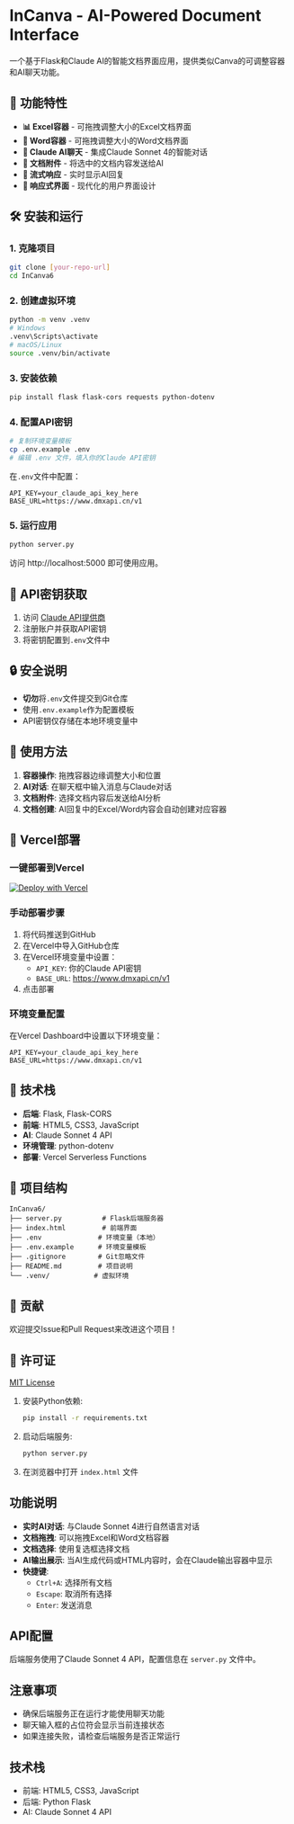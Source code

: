 # InCanva - AI-Powered Document Interface

一个基于Flask和Claude AI的智能文档界面应用，提供类似Canva的可调整容器和AI聊天功能。

## 🚀 功能特性

- **📊 Excel容器** - 可拖拽调整大小的Excel文档界面
- **📝 Word容器** - 可拖拽调整大小的Word文档界面  
- **🤖 Claude AI聊天** - 集成Claude Sonnet 4的智能对话
- **📎 文档附件** - 将选中的文档内容发送给AI
- **🔄 流式响应** - 实时显示AI回复
- **🎨 响应式界面** - 现代化的用户界面设计

## 🛠️ 安装和运行

### 1. 克隆项目
```bash
git clone [your-repo-url]
cd InCanva6
```

### 2. 创建虚拟环境
```bash
python -m venv .venv
# Windows
.venv\Scripts\activate
# macOS/Linux
source .venv/bin/activate
```

### 3. 安装依赖
```bash
pip install flask flask-cors requests python-dotenv
```

### 4. 配置API密钥
```bash
# 复制环境变量模板
cp .env.example .env
# 编辑 .env 文件，填入你的Claude API密钥
```

在`.env`文件中配置：
```
API_KEY=your_claude_api_key_here
BASE_URL=https://www.dmxapi.cn/v1
```

### 5. 运行应用
```bash
python server.py
```

访问 http://localhost:5000 即可使用应用。

## 📝 API密钥获取

1. 访问 [Claude API提供商](https://www.dmxapi.cn)
2. 注册账户并获取API密钥
3. 将密钥配置到`.env`文件中

## 🔒 安全说明

- **切勿**将`.env`文件提交到Git仓库
- 使用`.env.example`作为配置模板
- API密钥仅存储在本地环境变量中

## 📱 使用方法

1. **容器操作**: 拖拽容器边缘调整大小和位置
2. **AI对话**: 在聊天框中输入消息与Claude对话
3. **文档附件**: 选择文档内容后发送给AI分析
4. **文档创建**: AI回复中的Excel/Word内容会自动创建对应容器

## 🚀 Vercel部署

### 一键部署到Vercel
[![Deploy with Vercel](https://vercel.com/button)](https://vercel.com/new/clone?repository-url=https://github.com/[your-username]/InCanva6)

### 手动部署步骤
1. 将代码推送到GitHub
2. 在Vercel中导入GitHub仓库
3. 在Vercel环境变量中设置：
   - `API_KEY`: 你的Claude API密钥
   - `BASE_URL`: https://www.dmxapi.cn/v1
4. 点击部署

### 环境变量配置
在Vercel Dashboard中设置以下环境变量：
```
API_KEY=your_claude_api_key_here
BASE_URL=https://www.dmxapi.cn/v1
```

## 🧰 技术栈

- **后端**: Flask, Flask-CORS
- **前端**: HTML5, CSS3, JavaScript
- **AI**: Claude Sonnet 4 API
- **环境管理**: python-dotenv
- **部署**: Vercel Serverless Functions

## 📄 项目结构

```
InCanva6/
├── server.py          # Flask后端服务器
├── index.html         # 前端界面
├── .env              # 环境变量（本地）
├── .env.example      # 环境变量模板
├── .gitignore        # Git忽略文件
├── README.md         # 项目说明
└── .venv/           # 虚拟环境
```

## 🤝 贡献

欢迎提交Issue和Pull Request来改进这个项目！

## 📄 许可证

[MIT License](LICENSE)
1. 安装Python依赖:
   ```bash
   pip install -r requirements.txt
   ```

2. 启动后端服务:
   ```bash
   python server.py
   ```

3. 在浏览器中打开 `index.html` 文件

## 功能说明

- **实时AI对话**: 与Claude Sonnet 4进行自然语言对话
- **文档拖拽**: 可以拖拽Excel和Word文档容器
- **文档选择**: 使用复选框选择文档
- **AI输出展示**: 当AI生成代码或HTML内容时，会在Claude输出容器中显示
- **快捷键**: 
  - `Ctrl+A`: 选择所有文档
  - `Escape`: 取消所有选择
  - `Enter`: 发送消息

## API配置

后端服务使用了Claude Sonnet 4 API，配置信息在 `server.py` 文件中。

## 注意事项

- 确保后端服务正在运行才能使用聊天功能
- 聊天输入框的占位符会显示当前连接状态
- 如果连接失败，请检查后端服务是否正常运行

## 技术栈

- 前端: HTML5, CSS3, JavaScript
- 后端: Python Flask
- AI: Claude Sonnet 4 API
